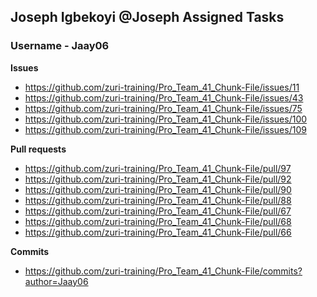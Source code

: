 ## Joseph Igbekoyi @Joseph Assigned Tasks
### Username - Jaay06

**Issues**
 - https://github.com/zuri-training/Pro_Team_41_Chunk-File/issues/11
 - https://github.com/zuri-training/Pro_Team_41_Chunk-File/issues/43
 - https://github.com/zuri-training/Pro_Team_41_Chunk-File/issues/75
 - https://github.com/zuri-training/Pro_Team_41_Chunk-File/issues/100
 - https://github.com/zuri-training/Pro_Team_41_Chunk-File/issues/109



**Pull requests**
  - https://github.com/zuri-training/Pro_Team_41_Chunk-File/pull/97
  - https://github.com/zuri-training/Pro_Team_41_Chunk-File/pull/92
  - https://github.com/zuri-training/Pro_Team_41_Chunk-File/pull/90
  - https://github.com/zuri-training/Pro_Team_41_Chunk-File/pull/88
  - https://github.com/zuri-training/Pro_Team_41_Chunk-File/pull/67
  - https://github.com/zuri-training/Pro_Team_41_Chunk-File/pull/68
  - https://github.com/zuri-training/Pro_Team_41_Chunk-File/pull/66

**Commits**
- https://github.com/zuri-training/Pro_Team_41_Chunk-File/commits?author=Jaay06
